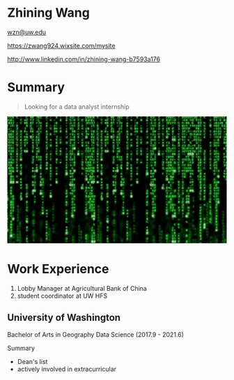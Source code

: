 # Zhining Wang

wzn@uw.edu

https://zwang924.wixsite.com/mysite

http://www.linkedin.com/in/zhining-wang-b7593a176

# Summary

>Looking for a data analyst internship

![the ocean of data...](\code-matrix.jpg)

# Work Experience

1. Lobby Manager at Agricultural Bank of China
2. student coordinator at UW HFS


## University of Washington

Bachelor of Arts in Geography Data Science (2017.9 - 2021.6)

Summary

- Dean's list
- actively involved in extracurricular

[University of Washington]: http://www.uw.edu
